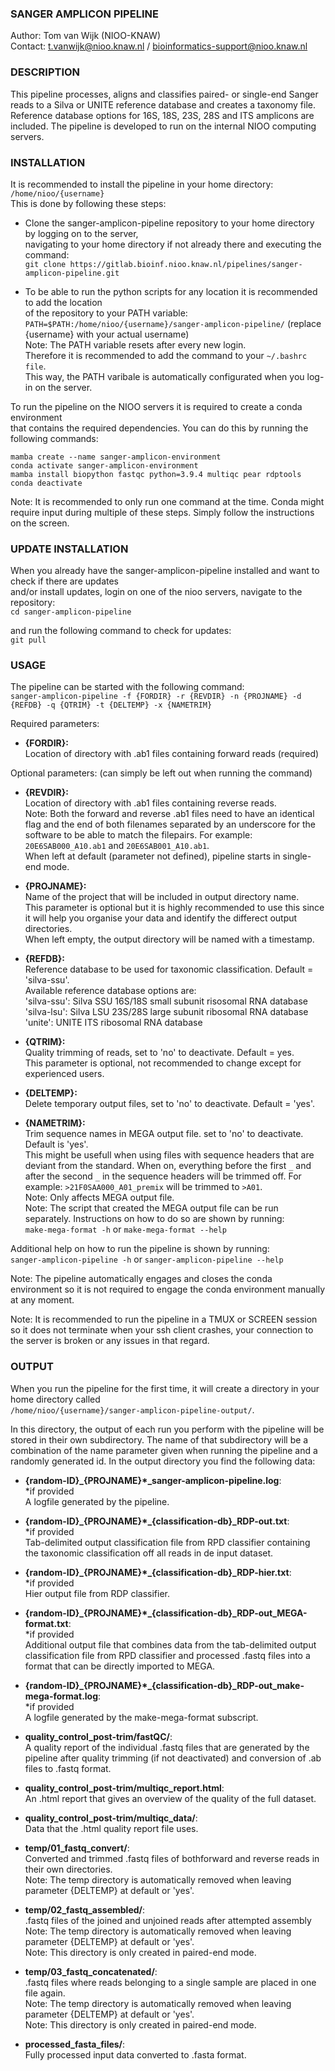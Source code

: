### SANGER AMPLICON PIPELINE

Author:         Tom van Wijk (NIOO-KNAW)<br/>
Contact:        t.vanwijk@nioo.knaw.nl / bioinformatics-support@nioo.knaw.nl

### DESCRIPTION

This pipeline processes, aligns and classifies paired- or single-end Sanger reads
to a Silva or UNITE reference database and creates a taxonomy file. Reference database
options for 16S, 18S, 23S, 28S and ITS amplicons are included.
The pipeline is developed to run on the internal NIOO computing servers.

### INSTALLATION

It is recommended to install the pipeline in your home directory: `/home/nioo/{username}`<br/>
This is done by following these steps:

-	Clone the sanger-amplicon-pipeline repository to your home directory by logging on to the server,<br/>
	navigating to your home directory if not already there and executing the command:<br/>
	`git clone https://gitlab.bioinf.nioo.knaw.nl/pipelines/sanger-amplicon-pipeline.git`

-	To be able to run the python scripts for any location it is recommended to add the location<br/>
	of the repository to your PATH variable:<br/>
	`PATH=$PATH:/home/nioo/{username}/sanger-amplicon-pipeline/` (replace {username} with your actual username)<br/>
	Note: The PATH variable resets after every new login.<br/>
	Therefore it is recommended to add the command to your `~/.bashrc file`.<br/>
	This way, the PATH varibale is automatically configurated when you log-in on the server.

To run the pipeline on the NIOO servers it is required to create a conda environment<br/>
that contains the required dependencies. You can do this by running the following commands:

`mamba create --name sanger-amplicon-environment`<br/>
`conda activate sanger-amplicon-environment`<br/>
`mamba install biopython fastqc python=3.9.4 multiqc pear rdptools`<br/>
`conda deactivate`<br/>

Note: It is recommended to only run one command at the time. Conda might require
input during multiple of these steps. Simply follow the instructions on the screen.

### UPDATE INSTALLATION

When you already have the sanger-amplicon-pipeline installed and want to check if there are updates<br/>
and/or install updates, login on one of the nioo servers, navigate to the repository:<br/>
`cd sanger-amplicon-pipeline`

and run the following command to check for updates:<br/>
`git pull`

### USAGE

The pipeline can be started with the following command:<br/>
`sanger-amplicon-pipeline -f {FORDIR} -r {REVDIR} -n {PROJNAME} -d {REFDB} -q {QTRIM} -t {DELTEMP} -x {NAMETRIM}`

Required parameters:
-	**{FORDIR}:**<br/>
Location of directory with .ab1 files containing forward reads (required)

Optional parameters: (can simply be left out when running the command)

-	**{REVDIR}:**<br/>
Location of directory with .ab1 files containing reverse reads.<br/>
Note: Both the forward and reverse .ab1 files need to have an identical flag and the end
of both filenames separated by an underscore for the software to be able to match the filepairs.
For example: `20E6SAB000_A10.ab1` and `20E6SAB001_A10.ab1`.<br/>
When left at default (parameter not defined), pipeline starts in single-end mode.

-	**{PROJNAME}:**<br/>
Name of the project that will be included in output directory name.<br/>
This parameter is optional but it is highly recommended to use this since it will help you organise
your data and identify the differect output directories.<br/>
When left empty, the output directory will be named with a timestamp.

-	**{REFDB}:**<br/>
Reference database to be used for taxonomic classification. Default = 'silva-ssu'.<br/>
Available reference database options are:<br/>
'silva-ssu': Silva SSU 16S/18S small subunit risosomal RNA database<br/>
'silva-lsu': Silva LSU 23S/28S large subunit ribosomal RNA database<br/>
'unite': UNITE ITS ribosomal RNA database

-	**{QTRIM}:**<br/>
Quality trimming of reads, set to 'no' to deactivate. Default = yes.<br/>
This parameter is optional, not recommended to change except for experienced users.

-	**{DELTEMP}:**<br/>
Delete temporary output files, set to 'no' to deactivate. Default = 'yes'.<br/>

-	**{NAMETRIM}:**<br/>
Trim sequence names in MEGA output file. set to 'no' to deactivate. Default is 'yes'.<br/>
This might be usefull when using files with sequence headers that are deviant from the standard.
When on, everything before the first `_` and after the second `_` in the sequence headers will be trimmed off.
For example: `>21F0SAA000_A01_premix` will be trimmed to `>A01`.<br/>
Note: Only affects MEGA output file.<br/>
Note: The script that created the MEGA output file can be run separately.
Instructions on how to do so are shown by running:<br/>
`make-mega-format -h` or `make-mega-format --help`

Additional help on how to run the pipeline is shown by running:<br/>
`sanger-amplicon-pipeline -h` or `sanger-amplicon-pipeline --help`

Note: The pipeline automatically engages and closes the conda environment so it is not
required to engage the conda environment manually at any moment.

Note: It is recommended to run the pipeline in a TMUX or SCREEN session so it does not
terminate when your ssh client crashes, your connection to the server is broken or any
issues in that regard.

### OUTPUT

When you run the pipeline for the first time, it will create a directory in your home directory called<br/>
`/home/nioo/{username}/sanger-amplicon-pipeline-output/`.<br/>

In this directory, the output of each run you perform with the pipeline will
be stored in their own subdirectory. The name of that subdirectory will be a
combination of the name parameter given when running the pipeline and a randomly
generated id. In the output directory you find the following data:

-	**{random-ID}\_{PROJNAME}*\_sanger-amplicon-pipeline.log**:<br/>
*if provided<br/>
A logfile generated by the pipeline.

-	**{random-ID}\_{PROJNAME}*\_{classification-db}\_RDP-out.txt**:<br/>
*if provided<br/>
Tab-delimited output classification file from RPD classifier containing the taxonomic classification
off all reads in de input dataset.

-	**{random-ID}\_{PROJNAME}*\_{classification-db}\_RDP-hier.txt**:<br/>
*if provided<br/>
Hier output file from RDP classifier.

-	**{random-ID}\_{PROJNAME}*\_{classification-db}\_RDP-out\_MEGA-format.txt**:<br/>
*if provided<br/>
Additional output file that combines data from the tab-delimited output classification file from RPD classifier
and processed .fastq files into a format that can be directly imported to MEGA.

-	**{random-ID}\_{PROJNAME}*\_{classification-db}\_RDP-out\_make-mega-format.log**:<br/>
*if provided<br/>
A logfile generated by the make-mega-format subscript.

-	**quality_control_post-trim/fastQC/**:<br/>
A quality report of the individual .fastq files	that are generated by the pipeline after
quality trimming (if not deactivated) and conversion of .ab files to .fastq format.

-	**quality_control_post-trim/multiqc_report.html**:<br/>
An .html report that gives an overview of the quality of the full dataset.

-	**quality_control_post-trim/multiqc_data/**:<br/>
Data that the .html quality report file uses.

-	**temp/01_fastq_convert/**:<br/>
Converted and trimmed .fastq files of bothforward and reverse reads in their own directories.<br/>
Note: The temp directory is automatically removed when leaving parameter {DELTEMP} at default or 'yes'.

-	**temp/02_fastq_assembled/**:<br/>
.fastq files of the joined and unjoined reads after attempted assembly<br/>
Note: The temp directory is automatically removed when leaving parameter {DELTEMP} at default or 'yes'.<br/>
Note: This directory is only created in paired-end mode.

-	**temp/03_fastq_concatenated/**:<br/>
.fastq files where reads belonging to a	single sample are placed in one file again.<br/>
Note: The temp directory is automatically removed when leaving parameter {DELTEMP} at default or 'yes'.<br/>
Note: This directory is only created in paired-end mode.

-	**processed_fasta_files/**:<br/>
Fully processed input data converted to .fasta format.<br>
